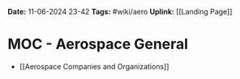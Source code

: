 **Date:** 11-06-2024 23-42
**Tags:** #wiki/aero 
**Uplink:** [[Landing Page]]

# MOC - Aerospace General

- [[Aerospace Companies and Organizations]]